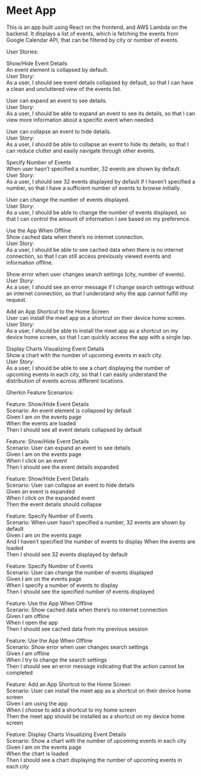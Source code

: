 <h1 style=bold>Meet App</h1>
<p>This is an app built using React on the frontend, and AWS Lambda on the backend. It displays a list of events, which is fetching the events from Google Calendar API, that can be filtered by city or number of events.</p>

User Stories:<br />

Show/Hide Event Details<br />
An event element is collapsed by default.<br />
User Story:<br />
As a user, I should see event details collapsed by default, so that I can have a clean and uncluttered view of the events list.

User can expand an event to see details.<br />
User Story:<br />
As a user, I should be able to expand an event to see its details, so that I can view more information about a specific event when needed.

User can collapse an event to hide details.<br />
User Story:<br />
As a user, I should be able to collapse an event to hide its details, so that I can reduce clutter and easily navigate through other events.

Specify Number of Events<br />
When user hasn’t specified a number, 32 events are shown by default.<br />
User Story:<br />
As a user, I should see 32 events displayed by default if I haven’t specified a number, so that I have a sufficient number of events to browse initially.

User can change the number of events displayed.<br />
User Story:<br />
As a user, I should be able to change the number of events displayed, so that I can control the amount of information I see based on my preference.

Use the App When Offline<br />
Show cached data when there’s no internet connection.<br />
User Story:<br />
As a user, I should be able to see cached data when there is no internet connection, so that I can still access previously viewed events and information offline.

Show error when user changes search settings (city, number of events).<br />
User Story:<br />
As a user, I should see an error message if I change search settings without an internet connection, so that I understand why the app cannot fulfill my request.

Add an App Shortcut to the Home Screen<br />
User can install the meet app as a shortcut on their device home screen.<br />
User Story:<br />
As a user, I should be able to install the meet app as a shortcut on my device home screen, so that I can quickly access the app with a single tap.

Display Charts Visualizing Event Details<br />
Show a chart with the number of upcoming events in each city.<br />
User Story:<br />
As a user, I should be able to see a chart displaying the number of upcoming events in each city, so that I can easily understand the distribution of events across different locations.


Gherkin Feature Scenarios:<br />

Feature: Show/Hide Event Details<br />
  Scenario: An event element is collapsed by default<br />
    Given I am on the events page<br />
    When the events are loaded<br />
    Then I should see all event details collapsed by default<br />

Feature: Show/Hide Event Details<br />
  Scenario: User can expand an event to see details<br />
    Given I am on the events page<br />
    When I click on an event<br />
    Then I should see the event details expanded<br />

Feature: Show/Hide Event Details<br />
  Scenario: User can collapse an event to hide details<br />
    Given an event is expanded<br />
    When I click on the expanded event<br />
    Then the event details should collapse<br />

Feature: Specify Number of Events<br />
  Scenario: When user hasn’t specified a number, 32 events are shown by default<br />
    Given I am on the events page<br />
    And I haven’t specified the number of events to display
    When the events are loaded<br />
    Then I should see 32 events displayed by default<br />

Feature: Specify Number of Events<br />
  Scenario: User can change the number of events displayed<br />
    Given I am on the events page<br />
    When I specify a number of events to display<br />
    Then I should see the specified number of events displayed<br />

Feature: Use the App When Offline<br />
  Scenario: Show cached data when there’s no internet connection<br />
    Given I am offline<br />
    When I open the app<br />
    Then I should see cached data from my previous session<br />

Feature: Use the App When Offline<br />
  Scenario: Show error when user changes search settings<br />
    Given I am offline<br />
    When I try to change the search settings<br />
    Then I should see an error message indicating that the action cannot be completed<br />

Feature: Add an App Shortcut to the Home Screen<br />
  Scenario: User can install the meet app as a shortcut on their device home screen<br />
    Given I am using the app<br />
    When I choose to add a shortcut to my home screen<br />
    Then the meet app should be installed as a shortcut on my device home screen<br />

Feature: Display Charts Visualizing Event Details<br />
  Scenario: Show a chart with the number of upcoming events in each city<br />
    Given I am on the events page<br />
    When the chart is loaded<br />
    Then I should see a chart displaying the number of upcoming events in each city
